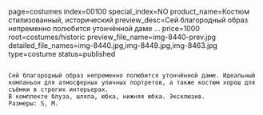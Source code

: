 page=costumes
index=00100
special_index=NO
product_name=Костюм стилизованный, исторический
preview_desc=Сей благородный образ непременно полюбится утончённой даме ...
price=1000
root=costumes/historic
preview_file_name=img-8440-prev.jpg
detailed_file_names=img-8440.jpg,img-8449.jpg,img-8463.jpg
type=costume
status=published
~~~~~~

Сей благородный образ непременно полюбится утончённой даме. Идеальный компаньон для атмосферных уличных портретов, а также костюм хорош для съёмки в строгих интерьерах.
В комплекте блуза, шляпа, юбка, нижняя юбка. Эксклюзив.
Размеры: S, M.
